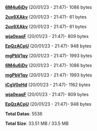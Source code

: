 [**6M4u6iDv**](/data/6M4u6iDv.txt) (20/01/23 - 21:47)- 1086 bytes

[**2ux6XAkv**](/data/2ux6XAkv.txt) (20/01/23 - 21:47)- 61 bytes

[**2ux6XAkv**](/data/2ux6XAkv.txt) (20/01/23 - 21:47)- 61 bytes

[**wja0eaqF**](/data/wja0eaqF.txt) (20/01/23 - 21:47)- 809 bytes

[**EpQzACpU**](/data/EpQzACpU.txt) (20/01/23 - 21:47)- 948 bytes

[**mgPbV1qy**](/data/mgPbV1qy.txt) (20/01/23 - 21:47)- 1993 bytes

[**6M4u6iDv**](/data/6M4u6iDv.txt) (20/01/23 - 21:47)- 1086 bytes

[**mgPbV1qy**](/data/mgPbV1qy.txt) (20/01/23 - 21:47)- 1993 bytes

[**iCgV0eHd**](/data/iCgV0eHd.txt) (20/01/23 - 21:47)- 1162 bytes

[**wja0eaqF**](/data/wja0eaqF.txt) (20/01/23 - 21:47)- 809 bytes

[**EpQzACpU**](/data/EpQzACpU.txt) (20/01/23 - 21:47)- 948 bytes

**Total Datas**: 5536

**Total Size**: 33.51 MB / 33.5 MB